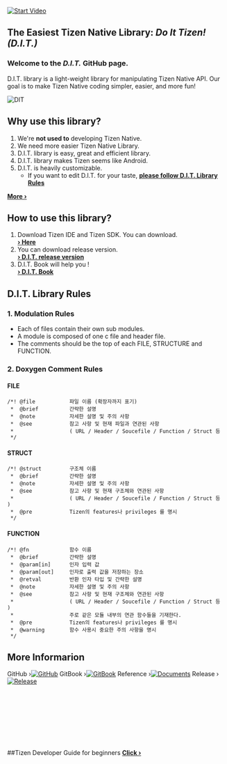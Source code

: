[![Start Video](https://cloud.githubusercontent.com/assets/8381373/8979980/6a5e1bac-36e8-11e5-8604-1c2b63b64f0a.png)](https://www.youtube.com/embed/ZlEkwy6Rhfw)

## The Easiest Tizen Native Library: *Do It Tizen! (D.I.T.)*
### Welcome to the *D.I.T.* GitHub page.
D.I.T. library is a light-weight library for manipulating Tizen Native API. Our goal is to make Tizen Native coding simpler, easier, and more fun!  

![DIT](https://cloud.githubusercontent.com/assets/8381373/8978836/b61dad1c-36e0-11e5-9ef4-593ffdba8ed3.png)

## Why use this library?
1. We're **not used to** developing Tizen Native.
2. We need more easier Tizen Native Library.
3. D.I.T. library is easy, great and efficient library.
4. D.I.T. library makes Tizen seems like Android.
5. D.I.T. is heavily customizable.
	* If you want to edit D.I.T. for your taste, **[please follow D.I.T. Library Rules](https://github.com/Hoyuo/DIT#dit-library-rules)**

**[More ›][2]**


## How to use this library?
1. Download Tizen IDE and Tizen SDK. You can download.   
 	**[› Here](https://developer.tizen.org/development/tools/download)**
2. You can download release version.  
	**[› D.I.T. release version][4]**
3. D.I.T. Book will help you !    
	**[› D.I.T. Book][6]**


## D.I.T. Library Rules
### 1. Modulation Rules
* Each of files contain their own sub modules. 
* A module is composed of one c file and header file.
* The comments should be the top of each FILE, STRUCTURE and FUNCTION.

### 2. Doxygen Comment Rules
#### FILE
```
/*!	@file			파일 이름 (확장자까지 표기)
 *	@brief			간략한 설명
 *	@note			자세한 설명 및 주의 사항
 *	@see			참고 사항 및 현재 파일과 연관된 사항
 *					( URL / Header / Soucefile / Function / Struct 등 
 */
```
#### STRUCT
```
/*!	@struct			구조체 이름
 *	@brief			간략한 설명
 *	@note			자세한 설명 및 주의 사항
 *	@see 			참고 사항 및 현재 구조체와 연관된 사항
 *					( URL / Header / Soucefile / Function / Struct 등 )
 *	@pre			Tizen의 features나 privileges 를 명시
 */
```

#### FUNCTION
```
/*!	@fn				함수 이름
 *	@brief			간략한 설명
 *	@param[in]		인자 입력 값
 *	@param[out]		인자로 출력 값을 저장하는 장소
 *	@retval			반환 인자 타입 및 간략한 설명
 *	@note			자세한 설명 및 주의 사항
 *	@see			참고 사항 및 현재 구조체와 연관된 사항
 *					( URL / Header / Soucefile / Function / Struct 등 )
 *					주로 같은 모듈 내부의 연관 함수들을 기재한다.
 *	@pre			Tizen의 features나 privileges 를 명시
 *	@warning		함수 사용시 중요한 주의 사항을 명시
 */
```
	
## More Informarion
GitHub ›[![GitHub](https://cloud.githubusercontent.com/assets/8381373/8948058/b7450220-35dd-11e5-97ac-b8b827d07b80.png)][1]
GitBook ›[![GitBook](https://cloud.githubusercontent.com/assets/8381373/8948068/de7c08b6-35dd-11e5-9b5e-714191b32406.png)][2]
Reference ›[![Documents](https://cloud.githubusercontent.com/assets/8381373/8948073/ec4f6910-35dd-11e5-9fee-89f241f38520.PNG)][3]
Release ›[![Release](https://cloud.githubusercontent.com/assets/8381373/8948079/f864c2e0-35dd-11e5-9b5a-1fdcd9cd00d7.png)][4]


<br><br><br><br><br><br><br>

##Tizen Developer Guide for beginners
**[Click ›](http://hoyuo.gitbooks.io/tizen)**


 [1]: https://github.com/Hoyuo/DIT
 [2]: https://www.gitbook.com/book/hoyuo/tizen-d-i-t/details
 [3]: http://dee-j.github.io/html/index.html
 [4]: https://github.com/Hoyuo/DIT/releases/tag/1.0
 [5]: #
 [6]: http://hoyuo.gitbooks.io/tizen-d-i-t/content/use.html
 [7]: #
 [8]: #
 [9]: #
 [10]: #
